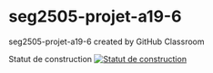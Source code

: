 # seg2505-projet-a19-6
seg2505-projet-a19-6 created by GitHub Classroom

Statut de construction
[![Statut de construction](https://circleci.com/gh/SEG2105-uottawa/seg2505-projet-a19-6.png?branch=master)](https://circleci.com/gh/SEG2105F18/ProductCatalog)
